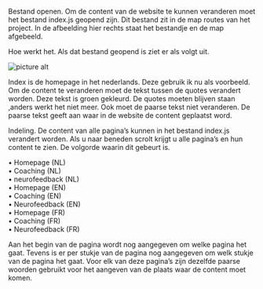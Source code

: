 
Bestand openen. 
Om de content van de website te kunnen veranderen moet het bestand index.js geopend zijn. Dit bestand zit in de map routes van het project. In de afbeelding hier rechts staat het bestandje en de map afgebeeld. 






Hoe werkt het. 
Als dat bestand geopend is ziet er als volgt uit.  



![picture alt](http://www.brightlightpictures.com/assets/images/portfolio/thethaw_header.jpg)



Index is de homepage in het nederlands. Deze gebruik ik nu als voorbeeld.  
Om de content te veranderen moet de tekst tussen de quotes verandert worden. 
Deze tekst is groen gekleurd. De quotes moeten blijven staan ,anders werkt het niet meer. 
Ook moet de paarse tekst niet veranderen. 
De paarse tekst geeft aan waar in de website de content geplaatst word. 

Indeling. 
De content van alle pagina’s kunnen in het bestand index.js verandert worden. Als u naar beneden scrolt krijgt u alle pagina’s en hun content te zien. De volgorde waarin dit gebeurt is. 

•	Homepage (NL)<br>
•	Coaching (NL)<br>
•	neurofeedback (NL)<br>
•	Homepage (EN)<br>
•	Coaching (EN)<br>
•	Neurofeedback (EN)<br>
•	Homepage (FR)<br>
•	Coaching (FR)<br>
•	Neurofeedback (FR)<br>

Aan het begin van de pagina wordt nog aangegeven om welke pagina het gaat. Tevens is er per stukje van de pagina nog aangegeven om welk stukje van de pagina het gaat. 
Voor elk van deze pagina’s zijn dezelfde paarse woorden gebruikt voor het aangeven van de plaats waar de content moet komen. 



